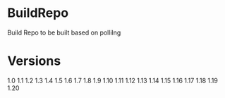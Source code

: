 # BuildRepo
Build Repo to be built based on pollilng

Versions
=========
1.0
1.1
1.2
1.3
1.4
1.5
1.6
1.7
1.8
1.9
1.10
1.11
1.12
1.13
1.14
1.15
1.16
1.17
1.18
1.19
1.20